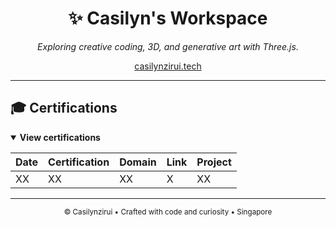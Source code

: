 <h1 align="center">✨ Casilyn's Workspace</h1>
<p align="center"><em>Exploring creative coding, 3D, and generative art with Three.js.</em></p>

<p align="center">
  <a href="https://casilynzirui.tech" target="_blank">casilynzirui.tech</a>
</p>

---

## 🎓 Certifications

<details open>
  <summary><strong>View certifications</strong></summary>

| Date | Certification | Domain | Link | Project |
|------|----------------|---------|------|-----------|
| XX | XX | XX | X | XX |


</details>

---

<p align="center">
  <sub>© Casilynzirui • Crafted with code and curiosity • Singapore</sub>
</p>
